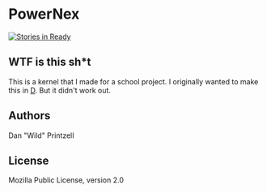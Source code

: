 PowerNex
========

[![Stories in Ready](https://badge.waffle.io/Vild/PowerNex.png?label=ready&title=Ready)](http://waffle.io/Vild/PowerNex)

WTF is this sh*t
----------------
This is a kernel that I made for a school project.
I originally wanted to make this in [D](http://dlang.org). But it didn't work out.

Authors
-------
Dan "Wild" Printzell

License
-------
Mozilla Public License, version 2.0
